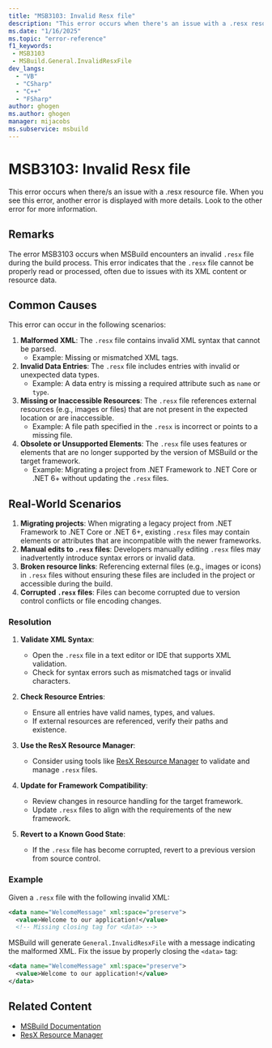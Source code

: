 ```yaml
---
title: "MSB3103: Invalid Resx file"
description: "This error occurs when there's an issue with a .resx resource file."
ms.date: "1/16/2025"
ms.topic: "error-reference"
f1_keywords:
 - MSB3103
 - MSBuild.General.InvalidResxFile
dev_langs:
  - "VB"
  - "CSharp"
  - "C++"
  - "FSharp"
author: ghogen
ms.author: ghogen
manager: mijacobs
ms.subservice: msbuild
---
```

# MSB3103: Invalid Resx file

This error occurs when there/s an issue with a .resx resource file. When you see this error, another error is displayed with more details. Look to the other error for more information.

## Remarks

The error MSB3103 occurs when MSBuild encounters an invalid `.resx` file during the build process. This error indicates that the `.resx` file cannot be properly read or processed, often due to issues with its XML content or resource data.

## Common Causes

This error can occur in the following scenarios:

1. **Malformed XML**: The `.resx` file contains invalid XML syntax that cannot be parsed.
    - Example: Missing or mismatched XML tags.
2. **Invalid Data Entries**: The `.resx` file includes entries with invalid or unexpected data types.
    - Example: A data entry is missing a required attribute such as `name` or `type`.
3. **Missing or Inaccessible Resources**: The `.resx` file references external resources (e.g., images or files) that are not present in the expected location or are inaccessible.
    - Example: A file path specified in the `.resx` is incorrect or points to a missing file.
4. **Obsolete or Unsupported Elements**: The `.resx` file uses features or elements that are no longer supported by the version of MSBuild or the target framework.
    - Example: Migrating a project from .NET Framework to .NET Core or .NET 6+ without updating the `.resx` files.

## Real-World Scenarios

1. **Migrating projects**: When migrating a legacy project from .NET Framework to .NET Core or .NET 6+, existing `.resx` files may contain elements or attributes that are incompatible with the newer frameworks.
2. **Manual edits to `.resx` files**: Developers manually editing `.resx` files may inadvertently introduce syntax errors or invalid data.
3. **Broken resource links**: Referencing external files (e.g., images or icons) in `.resx` files without ensuring these files are included in the project or accessible during the build.
4. **Corrupted `.resx` files**: Files can become corrupted due to version control conflicts or file encoding changes.

### Resolution

1. **Validate XML Syntax**:
    - Open the `.resx` file in a text editor or IDE that supports XML validation.
    - Check for syntax errors such as mismatched tags or invalid characters.

2. **Check Resource Entries**:
    - Ensure all entries have valid names, types, and values.
    - If external resources are referenced, verify their paths and existence.

3. **Use the ResX Resource Manager**:
    - Consider using tools like [ResX Resource Manager](https://github.com/dotnet/ResXResourceManager) to validate and manage `.resx` files.

4. **Update for Framework Compatibility**:
    - Review changes in resource handling for the target framework.
    - Update `.resx` files to align with the requirements of the new framework.

5. **Revert to a Known Good State**:
    - If the `.resx` file has become corrupted, revert to a previous version from source control.

### Example

Given a `.resx` file with the following invalid XML:

```xml
<data name="WelcomeMessage" xml:space="preserve">
  <value>Welcome to our application!</value>
  <!-- Missing closing tag for <data> -->
```

MSBuild will generate `General.InvalidResxFile` with a message indicating the malformed XML. Fix the issue by properly closing the `<data>` tag:

```xml
<data name="WelcomeMessage" xml:space="preserve">
  <value>Welcome to our application!</value>
</data>
```

## Related Content

- [MSBuild Documentation](../msbuild.md)
- [ResX Resource Manager](https://github.com/dotnet/ResXResourceManager)
